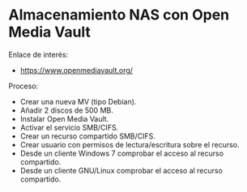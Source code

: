 

# Almacenamiento NAS con Open Media Vault

Enlace de interés: 
* https://www.openmediavault.org/

Proceso:
* Crear una nueva MV (tipo Debian).
* Añadir 2 discos de 500 MB.
* Instalar Open Media Vault.
* Activar el servicio SMB/CIFS.
* Crear un recurso compartido SMB/CIFS.
* Crear usuario con permisos de lectura/escritura sobre el recurso.
* Desde un cliente Windows 7 comprobar el acceso al recurso compartido.
* Desde un cliente GNU/Linux comprobar el acceso al recurso compartido.
